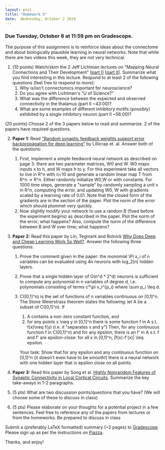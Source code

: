 ```yaml
---
layout: post
title: "Homework 5"
date:  Wednesday, October 2 2019
---
```



### Due Tuesday, October 8 at 11:59 pm on Gradescope. 

The purpose of this assignment is to reinforce ideas about the connectome and about biologically plausible learning in neural networks. Note that while there are two videos this week, they are not very technical.

1. (10 points) Watch/skim the 2 Jeff Lichtman lectures on "Mapping Neural Connections and Their Development" [[part I]](https://www.youtube.com/watch?v=R2US2yVO4us&t=1s) [[part II]](https://www.youtube.com/watch?v=alIu9NeLbZs). Summarize what you find interesting in this lecture. Respond to at least 2 of the following questions (feel free to respond to more):
    1. Why is/isn't connectomics important for neuroscience?
    2. Do you agree with Lichtman's "U of Science?"
    3. What was the difference between the expected and observed connectivity in the thalamus (part II ~43:00)?
    4. What are some examples of different inhibitory motifs (possibly) exhibited by a single inhibitory neuron (part II ~56:00)?

(20 points) Choose 2 of the 3 papers below to read and summarize. 2 of the papers have required questions.

2. **Paper 1:** Read ["Random synaptic feedback weights support error backpropagation for deep learning"](https://www.nature.com/articles/ncomms13276.pdf) by Lillicrap et. al. Answer both of the questions:

    1. First, implement a simple feedword neural network as described on page 3: there are two parameter matrices, W0 and W. W0 maps inputs x to h, and W maps h to y. For this experiment take all vectors to live in R^n with n=10 and generate a random linear map T from R^n -> R^n. Either randomly initialize W0,W or with constants.
For 1000 time steps, generate a "sample" by randomly sampling a unit x in R^n, computing the error, and updating W0, W with gradients scaled by a learning rate of 0.01. Note that the closed form of the gradients are in the section of the paper. Plot the norm of the error which should plummet very quickly.
    2. Now slightly modify your network to use a random B (fixed before the experiment begins) as described in the paper. Plot the norm of the error; what happens? Also, compute the norm of the difference between B and W over time; what happens?



3. **Paper 2:** Read this paper by Lin, Tegmark and Rolnick [Why Does Deep and Cheap Learning Work So Well?](https://link.springer.com/article/10.1007/s10955-017-1836-5). Answer the following three questions:
    1. Prove the comment given in the paper: the monomial \Pi x_i of n variables can be evaluated using 4n neurons with log_2(n) hidden layers.
    
    2. Prove that a single hidden layer of O(n^d * 2^d) neurons is sufficient to compute any polynomial in n variables of degree d, i.e. polynomials consisting of terms c*\pi x_i^{p_i} where \sum p_i \leq d.
    
    3. C([0,1]^n) is the set of functions of n variables continuous on [0,1]^n. The Stone Weierstrass theorem states the following: let A be a subset of C([0,1]^n). If
        1. A contains a non-zero constant function, and
        2. for any points x \neq y in [0,1]^n there is some function f in A s.t. f(x)\neq f(y) (i.e. it "separates x and y") Then, for any continuous function f in C([0,1]^n) and for any epsilon, there is an f' in A s.t. f and f' are epsilon-close: for all x in [0,1]^n, |f(x)-f'(x)| \leq epsilon.

        Your task: Show that for any epsilon and any continuous function on [0,1]^n (it doesn't even have to be smooth!) there is a neural network with one hidden layer that is epsilon close on all points.

4. **Paper 3:** Read this paper by Song et al. [Highly Nonrandom Features of Synaptic Connectivity in Local Cortical Circuits](https://journals.plos.org/plosbiology/article?id=10.1371/journal.pbio.0030068). Summarize the key take-aways in 1-2 paragraphs.

5. (5 pts) What are two discussion points/questions that you have? (We will choose some of these to discuss in class)

5. (5 pts) Please elaborate on your thoughts for a potential project in a few sentences. Feel free to reference any of the papers from lectures or from the homeworks. Be prepared to discuss in class

Submit a (preferably LaTeX formatted) summary (~2 pages) to [Gradescope](https://www.gradescope.com/courses/61715). Please sign up as per the instructions on [Piazza](https://piazza.com/columbia/fall2019/comse6998_004_2019_1topicsincomputerscience). 

Thanks, and enjoy!
